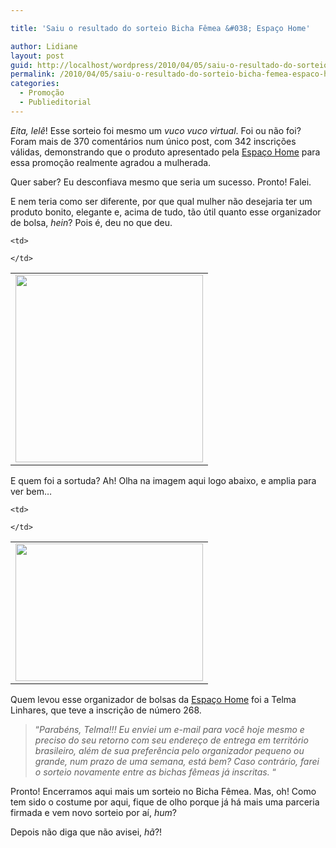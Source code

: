 ```yaml
---

title: 'Saiu o resultado do sorteio Bicha Fêmea &#038; Espaço Home'

author: Lidiane
layout: post
guid: http://localhost/wordpress/2010/04/05/saiu-o-resultado-do-sorteio-bicha-femea-espaco-home/
permalink: /2010/04/05/saiu-o-resultado-do-sorteio-bicha-femea-espaco-home/
categories:
  - Promoção
  - Publieditorial
---
```

_Eita, lelê_! Esse sorteio foi mesmo um _vuco vuco virtual_. Foi ou não foi? Foram mais de 370 comentários num único post, com 342 inscrições válidas, demonstrando que o produto apresentado pela [Espaço Home](http://www.espacohome.com.br/)  para essa promoção realmente agradou a mulherada.

Quer saber? Eu desconfiava mesmo que seria um sucesso. Pronto! Falei.

<!--more-->

E nem teria como ser diferente, por que qual mulher não desejaria ter um produto bonito, elegante e, acima de tudo, tão útil quanto esse organizador de bolsa, _hein_? Pois é, deu no que deu.

<table align="center">
  <tr>
    <td>
      <a href="http://www.trololodemulher.com.br/blog/wp-content/uploads/2010/02/img_resize3.jpg"><img class="aligncenter size-medium wp-image-4366" title="img_resize[3]" src="http://www.trololodemulher.com.br/blog/wp-content/uploads/2010/02/img_resize3-300x300.jpg" alt="" width="300" height="300" /></a>
    </td>
    
    <td>
       
    </td>
  </tr>
</table>

E quem foi a sortuda? Ah! Olha na imagem aqui logo abaixo, e amplia para ver bem…

<table align="center">
  <tr>
    <td>
      <a href="http://www.trololodemulher.com.br/blog/wp-content/uploads/2010/04/Sorteio-Bicha-Femea-Espaco-Home.jpg"><img class="aligncenter size-medium wp-image-4505" title="Sorteio Bicha Fêmea & Espaço Home" src="http://www.trololodemulher.com.br/blog/wp-content/uploads/2010/04/Sorteio-Bicha-Femea-Espaco-Home-300x220.jpg" alt="" width="300" height="220" /></a>
    </td>
    
    <td>
       
    </td>
  </tr>
</table>

Quem levou esse organizador de bolsas da [Espaço Home](http://www.espacohome.com.br/)  foi a Telma Linhares, que teve a inscrição de número 268.

> “_Parabéns, Telma!!! Eu enviei um e-mail para você hoje mesmo e preciso do seu retorno com seu endereço de entrega em território brasileiro, além de sua preferência pelo organizador pequeno ou grande, num prazo de uma semana, está bem? Caso contrário, farei o sorteio novamente entre as bichas fêmeas já inscritas._ “

Pronto! Encerramos aqui mais um sorteio no Bicha Fêmea. Mas, oh! Como tem sido o costume por aqui, fique de olho porque já há mais uma parceria firmada e vem novo sorteio por aí, _hum_?

Depois não diga que não avisei, _hã_?!